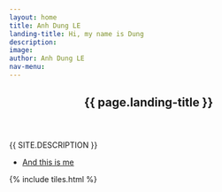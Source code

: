 ```yaml
---
layout: home
title: Anh Dung LE
landing-title: Hi, my name is Dung
description: 
image: 
author: Anh Dung LE
nav-menu: 
---
```


<!-- Banner -->
<section id="banner" class="major">
	<div class="inner">
		<header class="major">
			<h1>{{ page.landing-title }}</h1>
		</header>
		<div class="content">
			<p style="text-transform: uppercase;">{{ site.description }}</p>
			<ul class="actions">
				<li><a href="#one" class="button next scrolly">And this is me</a></li>
			</ul>
		</div>
	</div>
</section>

<!-- Main -->
<div id="main">

<!-- One -->
{% include tiles.html %}

</div>

